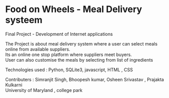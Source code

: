 Food on Wheels - Meal Delivery systeem	
===========

           
Final Project - Development of Internet applications                             

       
The Project is about meal delivery system where a user can select meals online from available suppliers.               
Its an online one stop platform where suppliers meet buyers.                      
User can also customise the meals by selecting from list of ingredients            

Technologies used : Python, SQLite3, javascript, HTML , CSS



Contributers : Simranjit Singh, Bhoopesh kumar, Osheen Srivastav , Prajakta Kulkarni               
University of Maryland , college park                     
